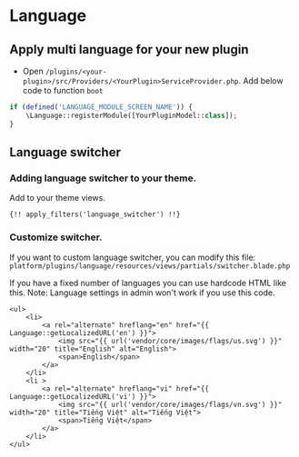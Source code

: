 # Language

## Apply multi language for your new plugin

- Open `/plugins/<your-plugin>/src/Providers/<YourPlugin>ServiceProvider.php`. Add below code to function `boot`

```php
if (defined('LANGUAGE_MODULE_SCREEN_NAME')) {
    \Language::registerModule([YourPluginModel::class]);
}
```

## Language switcher

### Adding language switcher to your theme.

Add to your theme views.

```blade
{!! apply_filters('language_switcher') !!}
```

### Customize switcher.

If you want to custom language switcher, you can modify this
file: `platform/plugins/language/resources/views/partials/switcher.blade.php`

If you have a fixed number of languages you can use hardcode HTML like this.
Note: Language settings in admin won't work if you use this code.

```blade
<ul>
    <li>
        <a rel="alternate" hreflang="en" href="{{ Language::getLocalizedURL('en') }}">
            <img src="{{ url('vendor/core/images/flags/us.svg') }}" width="20" title="English" alt="English">
            <span>English</span>
        </a>
    </li>
    <li >
        <a rel="alternate" hreflang="vi" href="{{ Language::getLocalizedURL('vi') }}">
            <img src="{{ url('vendor/core/images/flags/vn.svg') }}" width="20" title="Tiếng Việt" alt="Tiếng Việt">
            <span>Tiếng Việt</span>
        </a>
    </li>
</ul>
```
